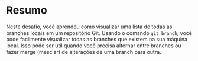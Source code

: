 # Resumo

Neste desafio, você aprendeu como visualizar uma lista de todas as branches locais em um repositório Git. Usando o comando `git branch`, você pode facilmente visualizar todas as branches que existem na sua máquina local. Isso pode ser útil quando você precisa alternar entre branches ou fazer merge (mesclar) de alterações de uma branch para outra.
